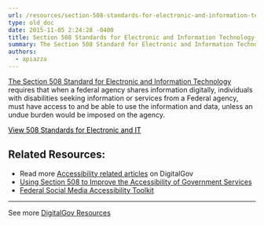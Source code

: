 ```yaml
---
url: /resources/section-508-standards-for-electronic-and-information-technology-2/
type: old_doc
date: 2015-11-05 2:24:28 -0400
title: Section 508 Standards for Electronic and Information Technology
summary: The Section 508 Standard for Electronic and Information Technology requires that when a federal agency shares information digitally, individuals with disabilities seeking information or services from a Federal agency, must have access to and be able to use the information and data, unless an undue burden would be imposed on the agency. View 508 Standards
authors:
  - apiazza
---
```


[The Section 508 Standard for Electronic and Information Technology](http://www.access-board.gov/guidelines-and-standards/communications-and-it/about-the-section-508-standards/section-508-standards) requires that when a federal agency shares information digitally, individuals with disabilities seeking information or services from a Federal agency, must have access to and be able to use the information and data, unless an undue burden would be imposed on the agency.

<a class="button" style="color: #000000" href="http://www.access-board.gov/guidelines-and-standards/communications-and-it/about-the-section-508-standards/section-508-standards">View 508 Standards for Electronic and IT</a>

## Related Resources:

  * Read more [Accessibility related articles](https://www.WHATEVER/category/ux/accessibility/) on DigitalGov
  * [Using Section 508 to Improve the Accessibility of Government Services](https://www.WHATEVER/2015/06/05/using-section-508-guidance-to-improve-the-accessibility-of-government-services/)
  * [Federal Social Media Accessibility Toolkit](https://www.WHATEVER/resources/federal-social-media-accessibility-toolkit-hackpad/)

* * *

 

See more [DigitalGov Resources](https://www.WHATEVER/resources/)